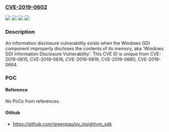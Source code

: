 ### [CVE-2019-0602](https://cve.mitre.org/cgi-bin/cvename.cgi?name=CVE-2019-0602)
![](https://img.shields.io/static/v1?label=Product&message=Windows%20Server&color=blue)
![](https://img.shields.io/static/v1?label=Product&message=Windows&color=blue)
![](https://img.shields.io/static/v1?label=Version&message=n%2Fa&color=blue)
![](https://img.shields.io/static/v1?label=Vulnerability&message=Information%20Disclosure&color=brighgreen)

### Description

An information disclosure vulnerability exists when the Windows GDI component improperly discloses the contents of its memory, aka 'Windows GDI Information Disclosure Vulnerability'. This CVE ID is unique from CVE-2019-0615, CVE-2019-0616, CVE-2019-0619, CVE-2019-0660, CVE-2019-0664.

### POC

#### Reference
No PoCs from references.

#### Github
- https://github.com/greenpau/py_insightvm_sdk

